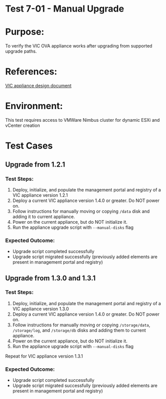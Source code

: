 Test 7-01 - Manual Upgrade
=======

# Purpose:
To verify the VIC OVA appliance works after upgrading from supported upgrade paths. 

# References:
[VIC appliance design
document](https://github.com/vmware/vic-product/blob/master/installer/docs/DESIGN.md)

# Environment:
This test requires access to VMWare Nimbus cluster for dynamic ESXi and vCenter creation

# Test Cases

## Upgrade from 1.2.1

### Test Steps:
1. Deploy, initialize, and populate the management portal and registry of a VIC appliance version 1.2.1
2. Deploy a current VIC appliance version 1.4.0 or greater. Do NOT power on.
3. Follow instructions for manually moving or copying `/data` disk and adding it to current
   appliance.
4. Power on the current appliance, but do NOT initialize it.
5. Run the appliance upgrade script with `--manual-disks` flag

### Expected Outcome:

- Upgrade script completed successfully
- Upgrade script migrated successfully (previously added elements are present in management portal
  and registry)


## Upgrade from 1.3.0 and 1.3.1

### Test Steps:
1. Deploy, initialize, and populate the management portal and registry of a VIC appliance version 1.3.0
2. Deploy a current VIC appliance version 1.4.0 or greater. Do NOT power on.
3. Follow instructions for manually moving or copying `/storage/data`, `/storage/log`, and
   `/storage/db` disks and adding them to current appliance.
4. Power on the current appliance, but do NOT initialize it.
5. Run the appliance upgrade script with `--manual-disks` flag

Repeat for VIC appliance version 1.3.1

### Expected Outcome:

- Upgrade script completed successfully
- Upgrade script migrated successfully (previously added elements are present in management portal
  and registry)
